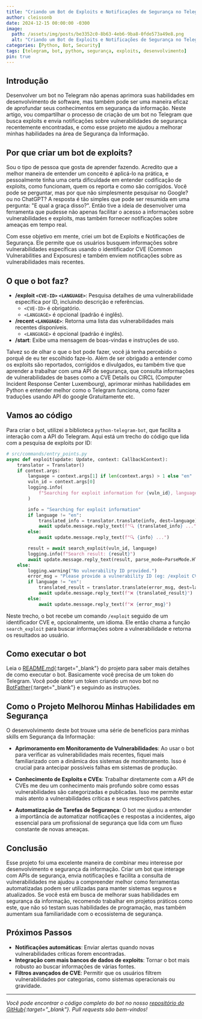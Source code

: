 ```yaml
---
title: "Criando um Bot de Exploits e Notificações de Segurança no Telegram"
author: cleissonb
date: 2024-12-15 00:00:00 -0300
image:
  path: /assets/img/posts/be3352c0-8b63-4eb6-9ba8-0fde573a49e8.png
  alt: "Criando um Bot de Exploits e Notificações de Segurança no Telegram"
categories: [Python, Bot, Security]
tags: [telegram, bot, python, segurança, exploits, desenvolvimento]
pin: true
---
```


## Introdução

Desenvolver um bot no Telegram não apenas aprimora suas habilidades em desenvolvimento de software, mas também pode ser uma maneira eficaz de aprofundar seus conhecimentos em segurança da informação. Neste artigo, vou compartilhar o processo de criação de um bot no Telegram que busca exploits e envia notificações sobre vulnerabilidades de segurança recentemente encontradas, e como esse projeto me ajudou a melhorar minhas habilidades na área de Segurança da Informação.

## Por que criar um bot de exploits?

Sou o tipo de pessoa que gosta de aprender fazendo. Acredito que a melhor maneira de entender um conceito é aplicá-lo na prática, e pessoalmente tinha uma certa dificuldade em entender codificação de exploits, como funcionam, quem os reporta e como são corrigidos. Você pode se perguntar, mas por que não simplesmente pesquisar no Google? ou no ChatGPT? A resposta é tão simples que pode ser resumida em uma pergunta: "E qual a graça disso?". Então tive a ideia de desenvolver uma ferramenta que pudesse não apenas facilitar o acesso a informações sobre vulnerabilidades e exploits, mas também fornecer notificações sobre ameaças em tempo real.

Com esse objetivo em mente, criei um bot de Exploits e Notificações de Segurança. Ele permite que os usuários busquem informações sobre vulnerabilidades específicas usando o identificador CVE (Common Vulnerabilities and Exposures) e também enviem notificações sobre as vulnerabilidades mais recentes.

## O que o bot faz?

- **/exploit `<CVE-ID>` `<LANGUAGE>`**: Pesquisa detalhes de uma vulnerabilidade específica por ID, incluindo descrição e referências.
    - `<CVE-ID>` é obrigatório.
    - `<LANGUAGE>` é opcional (padrão é inglês).
- **/recent `<LANGUAGE>`**: Retorna uma lista das vulnerabilidades mais recentes disponíveis.
    - `<LANGUAGE>` é opcional (padrão é inglês).
- **/start**: Exibe uma mensagem de boas-vindas e instruções de uso.

Talvez so de olhar o que o bot pode fazer, você já tenha percebido o porquê de eu ter escolhido faze-lo. Além de ser obrigado a entender como os exploits são reportados, corrigidos e divulgados, eu também tive que aprender a trabalhar com uma API de segurança, que consulta informações de vulnerabilidades de bases como a CVE Details ou CIRCL (Computer Incident Response Center Luxembourg), aprimorar minhas habilidades em Python e entender melhor como o Telegram funciona, como fazer traduções usando API do google Gratuitamente etc.

## Vamos ao código

Para criar o bot, utilizei a biblioteca `python-telegram-bot`, que facilita a interação com a API do Telegram. Aqui está um trecho do código que lida com a pesquisa de exploits por ID:

```python
# src/commands/entry_points.py
async def exploit(update: Update, context: CallbackContext):
    translator = Translator()
    if context.args:
        language = context.args[1] if len(context.args) > 1 else "en"
        vuln_id = context.args[0]
        logging.info(
            f"Searching for exploit information for {vuln_id}, language: {language}"
        )

        info = "Searching for exploit information"
        if language != "en":
            translated_info = translator.translate(info, dest=language).text
            await update.message.reply_text(f"🔍 {translated_info} ...")
        else:
            await update.message.reply_text(f"🔍 {info} ...")

        result = await search_exploit(vuln_id, language)
        logging.info(f"Search result: {result}")
        await update.message.reply_text(result, parse_mode=ParseMode.HTML)
    else:
        logging.warning("No vulnerability ID provided.")
        error_msg = "Please provide a vulnerability ID (eg: /exploit CVE-2021-34527)."
        if language != "en":
            translated_result = translator.translate(error_msg, dest=language).text
            await update.message.reply_text(f"❌ {translated_result}")
        else:
            await update.message.reply_text(f"❌ {error_msg}")
```

Neste trecho, o bot recebe um comando `/exploit` seguido de um identificador CVE e, opcionalmente, um idioma. Ele então chama a função `search_exploit` para buscar informações sobre a vulnerabilidade e retorna os resultados ao usuário.

## Como executar o bot

Leia o [README.md](https://github.com/cleissonbarbosa/telegram-security-bot/blob/main/README.md#how-to-create-a-bot-and-obtain-a-token-%EF%B8%8F){:target="\_blank"} do projeto para saber mais detalhes de como executar o bot. Basicamente você precisa de um token do Telegram. Você pode obter um token criando um novo bot no [BotFather](https://t.me/BotFather){:target="\_blank"} e seguindo as instruções.

## Como o Projeto Melhorou Minhas Habilidades em Segurança

O desenvolvimento deste bot trouxe uma série de benefícios para minhas skills em Segurança da Informação:

- **Aprimoramento em Monitoramento de Vulnerabilidades**: Ao usar o bot para verificar as vulnerabilidades mais recentes, fiquei mais familiarizado com a dinâmica dos sistemas de monitoramento. Isso é crucial para antecipar possíveis falhas em sistemas de produção.

- **Conhecimento de Exploits e CVEs**: Trabalhar diretamente com a API de CVEs me deu um conhecimento mais profundo sobre como essas vulnerabilidades são categorizadas e publicadas. Isso me permite estar mais atento a vulnerabilidades críticas e seus respectivos patches.

- **Automatização de Tarefas de Segurança**: O bot me ajudou a entender a importância de automatizar notificações e respostas a incidentes, algo essencial para um profissional de segurança que lida com um fluxo constante de novas ameaças.

## Conclusão

Esse projeto foi uma excelente maneira de combinar meu interesse por desenvolvimento e segurança da informação. Criar um bot que interage com APIs de segurança, envia notificações e facilita a consulta de vulnerabilidades me ajudou a compreender melhor como ferramentas automatizadas podem ser utilizadas para manter sistemas seguros e atualizados. Se você está em busca de melhorar suas habilidades em segurança da informação, recomendo trabalhar em projetos práticos como este, que não só testam suas habilidades de programação, mas também aumentam sua familiaridade com o ecossistema de segurança.

## Próximos Passos

- **Notificações automáticas**: Enviar alertas quando novas vulnerabilidades críticas forem encontradas.
- **Integração com mais bancos de dados de exploits**: Tornar o bot mais robusto ao buscar informações de várias fontes.
- **Filtros avançados de CVE**: Permitir que os usuários filtrem vulnerabilidades por categorias, como sistemas operacionais ou gravidade.

---

_Você pode encontrar o código completo do bot no nosso [repositório do GitHub](https://github.com/cleissonbarbosa/telegram-security-bot){:target="\_blank"}. Pull requests são bem-vindos!_
